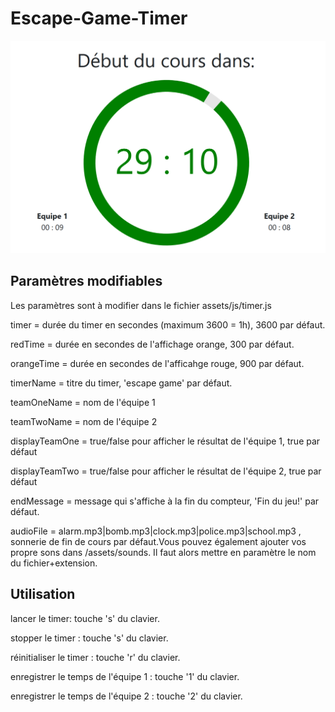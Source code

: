 # Escape-Game-Timer
![alt text](https://raw.githubusercontent.com/Gatomlo/Escape-Game-Timer/master/view.png)

## Paramètres modifiables 
Les paramètres sont à modifier dans le fichier assets/js/timer.js

timer = durée du timer en secondes (maximum 3600 = 1h), 3600 par défaut.

redTime = durée en secondes de l'affichage orange, 300 par défaut. 

orangeTime = durée en secondes de l'afficahge rouge, 900 par défaut. 

timerName = titre du timer, 'escape game' par défaut.

teamOneName = nom de l'équipe 1

teamTwoName = nom de l'équipe 2

displayTeamOne = true/false pour afficher le résultat de l'équipe 1, true par défaut

displayTeamTwo = true/false pour afficher le résultat de l'équipe 2, true par défaut

endMessage = message qui s'affiche à la fin du compteur, 'Fin du jeu!' par défaut.

audioFile = alarm.mp3|bomb.mp3|clock.mp3|police.mp3|school.mp3 , sonnerie de fin de cours par défaut.Vous pouvez également ajouter vos propre sons dans /assets/sounds. Il faut alors mettre en paramètre le nom du fichier+extension.

## Utilisation

lancer le timer: touche 's' du clavier.

stopper le timer : touche 's' du clavier.

réinitialiser le timer : touche 'r' du clavier.

enregistrer le temps de l'équipe 1 : touche '1' du clavier.

enregistrer le temps de l'équipe 2 : touche '2' du clavier.
